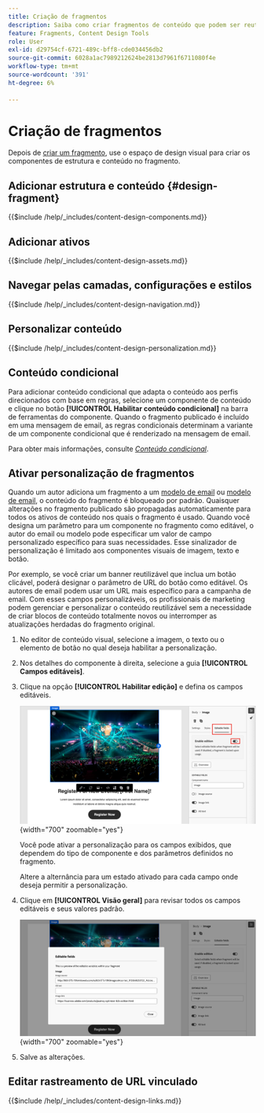 ```yaml
---
title: Criação de fragmentos
description: Saiba como criar fragmentos de conteúdo que podem ser reutilizados para seus emails e designs de modelo para obter eficiência e manter os padrões de design e marca.
feature: Fragments, Content Design Tools
role: User
exl-id: d29754cf-6721-489c-bff8-cde034456db2
source-git-commit: 6028a1ac7989212624be2813d7961f6711080f4e
workflow-type: tm+mt
source-wordcount: '391'
ht-degree: 6%

---
```


# Criação de fragmentos

Depois de [criar um fragmento](./fragments.md#create-fragments), use o espaço de design visual para criar os componentes de estrutura e conteúdo no fragmento.

## Adicionar estrutura e conteúdo {#design-fragment}

{{$include /help/_includes/content-design-components.md}}

## Adicionar ativos

{{$include /help/_includes/content-design-assets.md}}

## Navegar pelas camadas, configurações e estilos

{{$include /help/_includes/content-design-navigation.md}}

## Personalizar conteúdo

{{$include /help/_includes/content-design-personalization.md}}

## Conteúdo condicional

Para adicionar conteúdo condicional que adapta o conteúdo aos perfis direcionados com base em regras, selecione um componente de conteúdo e clique no botão **[!UICONTROL Habilitar conteúdo condicional]** na barra de ferramentas do componente. Quando o fragmento publicado é incluído em uma mensagem de email, as regras condicionais determinam a variante de um componente condicional que é renderizado na mensagem de email.

Para obter mais informações, consulte [_Conteúdo condicional_](./conditional-content.md).

## Ativar personalização de fragmentos

Quando um autor adiciona um fragmento a um [modelo de email](./email-authoring.md#content-authoring---use-visual-fragments) ou [modelo de email](./email-template-authoring.md#content-authoring---use-visual-fragments), o conteúdo do fragmento é bloqueado por padrão. Quaisquer alterações no fragmento publicado são propagadas automaticamente para todos os ativos de conteúdo nos quais o fragmento é usado. Quando você designa um parâmetro para um componente no fragmento como editável, o autor do email ou modelo pode especificar um valor de campo personalizado específico para suas necessidades. Esse sinalizador de personalização é limitado aos componentes visuais de imagem, texto e botão.

Por exemplo, se você criar um banner reutilizável que inclua um botão clicável, poderá designar o parâmetro de URL do botão como editável. Os autores de email podem usar um URL mais específico para a campanha de email. Com esses campos personalizáveis, os profissionais de marketing podem gerenciar e personalizar o conteúdo reutilizável sem a necessidade de criar blocos de conteúdo totalmente novos ou interromper as atualizações herdadas do fragmento original.

1. No editor de conteúdo visual, selecione a imagem, o texto ou o elemento de botão no qual deseja habilitar a personalização.

1. Nos detalhes do componente à direita, selecione a guia **[!UICONTROL Campos editáveis]**.

1. Clique na opção **[!UICONTROL Habilitar edição]** e defina os campos editáveis.

   ![Habilitar campos editáveis para um componente de imagem de fragmento](./assets/fragment-editable-fields-image.png){width="700" zoomable="yes"}

   Você pode ativar a personalização para os campos exibidos, que dependem do tipo de componente e dos parâmetros definidos no fragmento.

   Altere a alternância para um estado ativado para cada campo onde deseja permitir a personalização.

1. Clique em **[!UICONTROL Visão geral]** para revisar todos os campos editáveis e seus valores padrão.

   ![Revisar os campos editáveis e seus valores padrão](./assets/fragment-editable-fields-image-overview.png){width="700" zoomable="yes"}

1. Salve as alterações.

## Editar rastreamento de URL vinculado

{{$include /help/_includes/content-design-links.md}}

